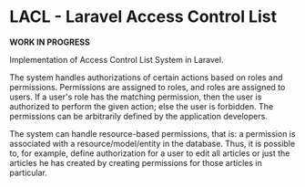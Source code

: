 # LACL - Laravel Access Control List

**WORK IN PROGRESS**

Implementation of Access Control List System in Laravel.

The system  handles  authorizations  of  certain  actions  based  on  roles  and
permissions. Permissions are assigned  to  roles,  and  roles  are  assigned  to
users. If  a  user's  role  has  the  matching  permission,  then  the  user  is
authorized to perform  the  given  action;  else  the  user  is  forbidden.  The
permissions can be arbitrarily defined by the application developers.

The system can handle resource-based  permissions,  that  is:  a  permission  is
associated with a resource/model/entity in the database. Thus,  it  is  possible
to, for example, define authorization for a user to edit all  articles  or  just
the articles he has created  by  creating  permissions  for  those  articles  in
particular.

